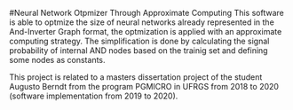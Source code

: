 #Neural Network Otpmizer Through Approximate Computing
This software is able to optmize the size of neural networks already represented in the And-Inverter Graph format, the optmization is applied with an approximate computing strategy. The simplification is done by calculating the signal probability of internal AND nodes based on the trainig set and defining some nodes as constants.

This project is related to a masters dissertation project of the student Augusto Berndt from the program PGMICRO in UFRGS from 2018 to 2020 (software implementation from 2019 to 2020).
